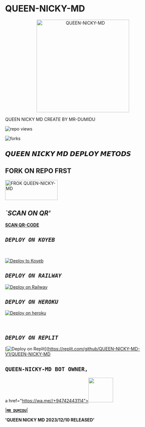 # QUEEN-NICKY-MD

  <p align="center">  
  <a href="https://telegra.ph/file/ae42844d1eb41e25b7311.jpg">
    <img alt="QUEEN-NICKY-MD" height="300" src="https://telegra.ph/file/ae42844d1eb41e25b7311.jpg">
    
  
  </a>
</p>  


QUEEN NICKY MD CREATE BY MR-DUMIDU






![repo views](https://hits.seeyoufarm.com/api/count/incr/badge.svg?url=https%3A%2F%2Fgithub.com%2FprabathLK%2FPRABATH-MD&count_bg=%2379C83D&title_bg=%23555555&icon=gitpod.svg&icon_color=%23E7E7E7&title=Views&edge_flat=false)

![forks](https://img.shields.io/github/forks/prabathLK/PRABATH-MD?label=Forks&style=social)





 ## 𝙌𝙐𝙀𝙀𝙉 𝙉𝙄𝘾𝙆𝙔 𝙈𝘿 𝘿𝙀𝙋𝙇𝙊𝙔 𝙈𝙀𝙏𝙊𝘿𝙎




## FORK ON REPO FRST




 <a href="https://github.com/QUEEN-NICKY-MD-V1/QUEEN-NICKY-MD/fork" target="blank"><img align="center" src="https://i.imgur.com/cxaSEWe.png" alt="FROK QUEEN-NICKY-MD" height="65" width="170" /></a>


 
 ## *`SCAN ON QR'*



 
 
**[SCAN QR-CODE](https://replit.com/@QUEENNICKYMDv1/QUEEN-NICKY-MD-V1-QR?v=1)**



## *`DEPLOY ON KOYEB`*



<br>

[![Deploy to Koyeb](https://www.koyeb.com/static/images/deploy/button.svg)](https://app.koyeb.com/apps/deploy?type=git&repository=github.com/QUEEN-NICKY-MD-V1/QUEEN-NICKY-MD&branch=main&env[BOT_NUMBER]&env[SESSION_ID]&env[GITHUB_USERNAME]&env[GITHUB_AUTH_TOKEN]&name=queen-nicky-md)
<br>



## *`DEPLOY ON RAILWAY`*




[![Deploy on Railway](https://railway.app/button.svg)](https://railway.app/template/2B1VYo)
<br>



## *`DEPLOY ON HEROKU`*




[![Deploy on heroku](https://www.herokucdn.com/deploy/button.svg)](https://dashboard.heroku.com/new?button-url=https://github.com/QUEEN-NICKY-MD-V1/QUEEN-NICKY-MD&template=https://github.com/QUEEN-NICKY-MD-V1/QUEEN-NICKY-MD.git)

<br>



 ## *`DEPLOY ON REPLIT`*



[![Deploy on Replit](https://repl.it/badge/github/quiec/whatsAlfa)](https://replit.com/github/QUEEN-NICKY-MD-V1/QUEEN-NICKY-MD





## **`QUEEN-NICKY-MD BOT OWNER,`**

a href="https://wa.me//+94742443114"><img src="https://avatars.githubusercontent.com/u/106251140?v=4" width=80 height=80></a>   

|**[`MR DUMIDU`](https://wa.me//+94742443114)**|



**'QUEEN NICKY MD 2023/12/10 RELEASED'**
